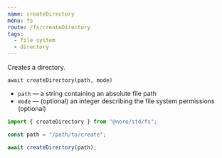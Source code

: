 ```yaml
---
name: createDirectory
menu: fs
route: /fs/createDirectory
tags:
  - file system
  - directory
---
```


Creates a directory.

`await createDirectory(path, mode)`

- `path` — a string containing an absolute file path
- `mode` — (optional) an integer describing the file system permissions (optional)

```js
import { createDirectory } from "@nore/std/fs";

const path = "/path/to/create";

await createDirectory(path);
```
